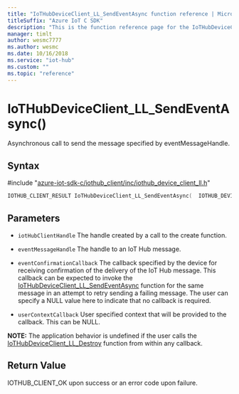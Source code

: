 ```yaml
---                             
title: "IoTHubDeviceClient_LL_SendEventAsync function reference | Microsoft Docs" 
titleSuffix: "Azure IoT C SDK"            
description: "This is the function reference page for the IoTHubDeviceClient_LL_SendEventAsync() function in the Azure IoT C SDK. This SDK is used with Azure IoT Hub and Azure IoT Hub Device Provisioning Service"            
manager: timlt                 
author: wesmc7777              
ms.author: wesmc               
ms.date: 10/16/2018                    
ms.service: "iot-hub"             
ms.custom: ""                
ms.topic: "reference"        
---                            
```


# IoTHubDeviceClient_LL_SendEventAsync()

Asynchronous call to send the message specified by eventMessageHandle.

## Syntax

\#include "[azure-iot-sdk-c/iothub_client/inc/iothub_device_client_ll.h](../iothub-device-client-ll-h.md)"  
```C
IOTHUB_CLIENT_RESULT IoTHubDeviceClient_LL_SendEventAsync(  IOTHUB_DEVICE_CLIENT_LL_HANDLE  C2);
```

## Parameters
* `iotHubClientHandle` The handle created by a call to the create function. 

* `eventMessageHandle` The handle to an IoT Hub message. 

* `eventConfirmationCallback` The callback specified by the device for receiving confirmation of the delivery of the IoT Hub message. This callback can be expected to invoke the [IoTHubDeviceClient_LL_SendEventAsync](../iothub-device-client-ll-h/iothubdeviceclient-ll-sendeventasync.md) function for the same message in an attempt to retry sending a failing message. The user can specify a NULL value here to indicate that no callback is required. 

* `userContextCallback` User specified context that will be provided to the callback. This can be NULL.

**NOTE:** The application behavior is undefined if the user calls the [IoTHubDeviceClient_LL_Destroy](../iothub-device-client-ll-h/iothubdeviceclient-ll-destroy.md) function from within any callback.

## Return Value
IOTHUB_CLIENT_OK upon success or an error code upon failure.

